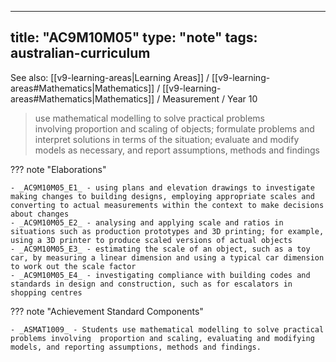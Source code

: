 
---
title: "AC9M10M05"
type: "note"
tags: australian-curriculum
---

See also: [[v9-learning-areas|Learning Areas]] / [[v9-learning-areas#Mathematics|Mathematics]] / [[v9-learning-areas#Mathematics|Mathematics]] / Measurement / Year 10

> use mathematical modelling to solve practical problems involving proportion and scaling of objects; formulate problems and interpret solutions in terms of the situation; evaluate and modify models as necessary, and report assumptions, methods and findings

??? note "Elaborations"

	- _AC9M10M05_E1_ - using plans and elevation drawings to investigate making changes to building designs, employing appropriate scales and converting to actual measurements within the context to make decisions about changes
	- _AC9M10M05_E2_ - analysing and applying scale and ratios in situations such as production prototypes and 3D printing; for example, using a 3D printer to produce scaled versions of actual objects
	- _AC9M10M05_E3_ - estimating the scale of an object, such as a toy car, by measuring a linear dimension and using a typical car dimension to work out the scale factor
	- _AC9M10M05_E4_ - investigating compliance with building codes and standards in design and construction, such as for escalators in shopping centres
??? note "Achievement Standard Components"

	- _ASMAT1009_ - Students use mathematical modelling to solve practical problems involving  proportion and scaling, evaluating and modifying models, and reporting assumptions, methods and findings.

[//begin]: # "Autogenerated link references for markdown compatibility"
[v9-learning-areas]: ..%2Fv9-learning-areas "Learning Areas"
[//end]: # "Autogenerated link references" 
